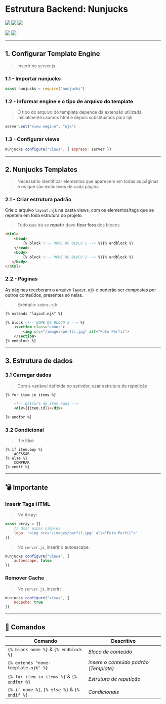 # **Estrutura Backend**: Nunjucks

[![](https://img.shields.io/badge/1.-Configurar%20Template%20Engine-4969D7?style=flat-square&labelColor=21275C)](#1-configurar-template-engine)
[![](https://img.shields.io/badge/2.-Nunjucks%20Templates-4969D7?style=flat-square&labelColor=21275C)](#2-nunjucks-templates)
[![](https://img.shields.io/badge/3.-Estrutura%20de%20dados-4969D7?style=flat-square&labelColor=21275C)](#3-estrutura-de-dados)

[![](https://img.shields.io/badge/‣%20Importante-000033?style=flat-square)](#:bomb:-importante)
[![](https://img.shields.io/badge/‣%20Comandos-000033?style=flat-square)](#:speech_balloon:-comandos)
___

## **1.** Configurar Template Engine

> Inserir no server.js

### **1.1** - Importar nunjucks
```javascript
const nunjucks = require("nunjucks")
```

### **1.2** - Informar engine e o tipo de arquivo do template
> O tipo do arquivo do template depende da extensão utilizada, inicialmente usamos html e depois substituimos para njk
```javascript
server.set("view engine", "njk")
```

### **1.3** - Configurar views
```javascript
nunjucks.configure("views", { express: server })
```

---

## **2.** Nunjucks Templates
> Necessário identificar elementos que aparecem em todas as páginas e os que são exclusivos de cada página

### **2.1** - Criar estrutura padrão

Crie o arquivo `layout.njk` na pasta views, com os elementos/tags que se repetem em toda estrutura do projeto.
> Tudo que irá se **repetir** deve **ficar fora** dos blocos

```html
<html>
    <head>
        {% block <!-- NOME DO BLOCO 1 --> %}{% endblock %}
    </head>
    <body>
        {% block <!-- NOME DO BLOCO 2 --> %}{% endblock %}
   </body>
</html>
```

### **2.2** - Páginas

As páginas receberam o arquivo `layout.njk` e poderão ser compostas por outros conteúdos, presentes só nelas.
> Exemplo: `sobre.njk`

```html
{% extends "layout.njk" %}

{% block <!-- NOME DO BLOCO 2 --> %}
    <section class="about">
        <img src="/images/perfil.jpg" alt="Foto Perfil">
    </section>
{% endblock %}
```
---

## **3.** Estrutura de dados

### **3.1** Carregar dados
> Com a variável definida no serivdor, usar estrutura de repetição

```html
{% for item in items %}

    <!-- Estrura do item aqui -->
    <div>{{item.id}}</div>

{% endfor %}
```

### **3.2** Condicional
> If e Else
```
{% if item.buy %}
    ACESSAR
{% else %}
    COMPRAR
{% endif %}
```
---

## :bomb: Importante

### Inserir Tags HTML

> No Array:
```javascript
const array = [{
    // Usar aspas simples
    logo: '<img src="/images/perfil.jpg" alt="Foto Perfil">'
}]
```

> No `server.js`, inserir o autoescape:
```javascript
nunjucks.configure("views", {
    autoescape: false
})
```

### Remover Cache
> No `server.js`, inserir:
```javascript
nunjucks.configure("views", {
    noCache: true
})
```

---

## **:speech_balloon:** Comandos

| **Comando**                                   | **Descritivo**                        |
| --------------------------------------------- | ------------------------------------- |
| `{% block nome %}` & `{% endblock %}`         | *Bloco de conteúdo*                   |
| `{% extends "nome-template.njk" %}`           | *Insere o conteúdo padrão (Template)* |
| `{% for item in items %}` & `{% endfor %}`    | *Estrutura de repetição*              |
| `{% if nome %}`, `{% else %}` & `{% endif %}` | *Condicionais*                        |